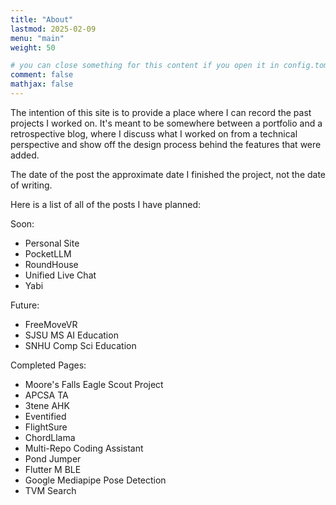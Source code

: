 ```yaml
---
title: "About"
lastmod: 2025-02-09
menu: "main"
weight: 50

# you can close something for this content if you open it in config.toml.
comment: false
mathjax: false
---
```


The intention of this site is to provide a place where I can record the past projects I worked on.
It's meant to be somewhere between a portfolio and a retrospective blog, where I discuss what I 
worked on from a technical perspective and show off the design process behind the features that were added.

The date of the post the approximate date I finished the project, not the date of writing.

Here is a list of all of the posts I have planned:

Soon:
- Personal Site
- PocketLLM
- RoundHouse
- Unified Live Chat
- Yabi

Future:
- FreeMoveVR
- SJSU MS AI Education
- SNHU Comp Sci Education

Completed Pages:
- Moore's Falls Eagle Scout Project
- APCSA TA
- 3tene AHK
- Eventified
- FlightSure
- ChordLlama
- Multi-Repo Coding Assistant
- Pond Jumper
- Flutter M BLE
- Google Mediapipe Pose Detection
- TVM Search

